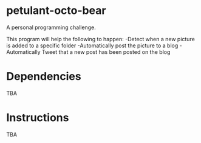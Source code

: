 petulant-octo-bear
==================

A personal programming challenge.

This program will help the following to happen:
-Detect when a new picture is added to a specific folder
-Automatically post the picture to a blog
-Automatically Tweet that a new post has been posted on the blog

Dependencies
============
TBA

Instructions
============
TBA
